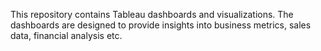 This repository contains Tableau dashboards and visualizations.
The dashboards are designed to provide insights into business metrics, sales data, financial analysis etc.
